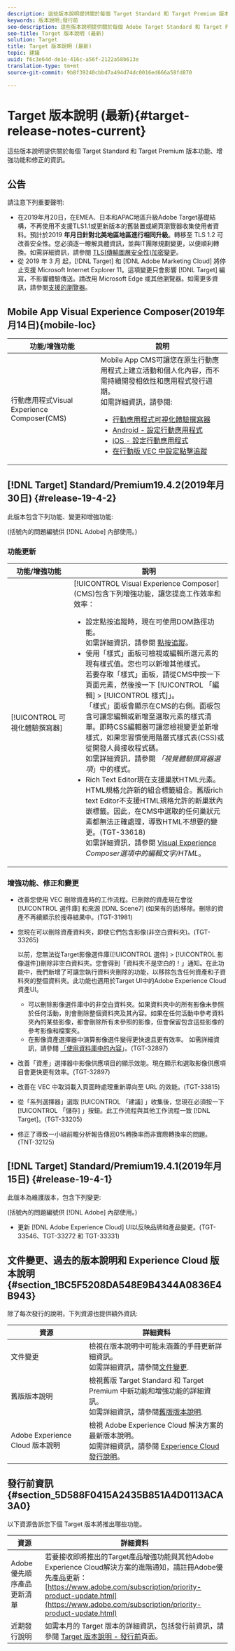 ```yaml
---
description: 這些版本說明提供關於每個 Target Standard 和 Target Premium 版本功能、增強功能、修正和已知問題的資訊。
keywords: 版本說明;發行前
seo-description: 這些版本說明提供關於每個 Adobe Target Standard 和 Target Premium 版本功能、增強功能、修正和已知問題的資訊。
seo-title: Target 版本說明 (最新)
solution: Target
title: Target 版本說明 (最新)
topic: 建議
uuid: f6c3e64d-de1e-416c-a56f-2122a58b613e
translation-type: tm+mt
source-git-commit: 9b8f39240cbbd7a494d74dc0016ed666a58fd870

---
```



# Target 版本說明 (最新){#target-release-notes-current}

這些版本說明提供關於每個 Target Standard 和 Target Premium 版本功能、增強功能和修正的資訊。

## 公告

請注意下列重要聲明:

* 在2019年月20日，在EMEA、日本和APAC地區升級Adobe Target基礎結構，不再使用不支援TLS1.1或更新版本的舊裝置或網頁瀏覽器收集使用者資料。預計於2019 **年月日針對北美地區地區進行相同升級**。轉移至 TLS 1.2 可改善安全性。您必須逐一瞭解具體資訊，並與IT團隊規劃變更，以便順利轉換。如需詳細資訊，請參閱 [TLS(傳輸圖層安全性)加密變更](/help/c-implementing-target/c-considerations-before-you-implement-target/tls-transport-layer-security-encryption.md)。
* 從 2019 年 3 月 起，[!DNL Target] 和 [!DNL Adobe Marketing Cloud] 將停止支援 Microsoft Internet Explorer 11。這項變更只會影響 [!DNL Target] 編寫，不影響體驗傳送。請改用 Microsoft Edge 或其他瀏覽器。如需更多資訊，請參閱[支援的瀏覽器](/help/c-implementing-target/c-considerations-before-you-implement-target/supported-browsers.md)。

## Mobile App Visual Experience Composer(2019年月14日){mobile-loc}

| 功能/增強功能 | 說明 |
| --- | --- |
| 行動應用程式Visual Experience Composer(CMS) | Mobile App CMS可讓您在原生行動應用程式上建立活動和個人化內容，而不需持續開發相依性和應用程式發行週期。<br>如需詳細資訊，請參閱:<ul><li>[行動應用程式可視化體驗撰寫器](/help/c-target-mobile-app/c-mobile-visual-experience-composer/mobile-visual-experience-composer.md)</li><li>[Android - 設定行動應用程式](/help/c-target-mobile-app/c-mobile-visual-experience-composer/mobile-visual-experience-composer-android.md)</li><li>[iOS - 設定行動應用程式](/help/c-target-mobile-app/c-mobile-visual-experience-composer/mobile-visual-experience-composer-ios.md)</li><li>[在行動版 VEC 中設定點擊追蹤](/help/c-target-mobile-app/c-mobile-visual-experience-composer/set-up-click-tracking-in-the-mobile-vec.md)</li></ul> |

## [!DNL Target] Standard/Premium19.4.2(2019年月30日) {#release-19-4-2}

此版本包含下列功能、變更和增強功能:

(括號內的問題編號供 [!DNL Adobe] 內部使用。)

### 功能更新

| 功能/增強功能 | 說明 |
| --- | --- |
| [!UICONTROL 可視化體驗撰寫器] | [!UICONTROL Visual Experience Composer] (CMS)包含下列增強功能，讓您提高工作效率和效率：<ul><li>設定點按追蹤時，現在可使用DOM路徑功能。<br>如需詳細資訊，請參閱 [點按追蹤](/help/c-activities/r-success-metrics/click-tracking.md#considerations)。</li><li>使用「樣式」面板可檢視或編輯所選元素的現有樣式值。您也可以新增其他樣式。<br>若要存取「樣式」面板，請從CMS中按一下頁面元素，然後按一下 [!UICONTROL 「編輯] &gt; [!UICONTROL 樣式]」。<br>「樣式」面板會顯示在CMS的右側。面板包含可讓您編輯或新增至選取元素的樣式清單。即時CSS編輯器可讓您檢視變更並新增樣式，如果您習慣使用階層式樣式表(CSS)或從開發人員接收程式碼。<br>如需詳細資訊，請參閱 [](/help/c-experiences/c-visual-experience-composer/viztarget-options.md#styles)*「視覺體驗撰寫器選項*」中的樣式。</li><li>Rich Text Editor現在支援巢狀HTML元素。<br>HTML規格允許新的組合標籤組合。舊版rich text Editor不支援HTML規格允許的新巢狀內嵌標籤。因此，在CMS中選取的任何巢狀元素都無法正確處理，導致HTML不想要的變更。(TGT-33618)<br>如需詳細資訊，請參閱 [Visual Experience](/help/c-experiences/c-visual-experience-composer/viztarget-options.md#edit-text-html) *Composer選項中的編輯文字/HTML*。</li> |

### 增強功能、修正和變更

* 改善您使用 VEC 刪除資產時的工作流程。已刪除的資產現在會從 [!UICONTROL 選件庫] 和來源 [!DNL Scene7] (如果有的話)移除。刪除的資產不再續顯示於搜尋結果中。(TGT-31981)
* 您現在可以刪除資產資料夾，即使它們包含影像(非空白資料夾)。(TGT-33265)

   以前，您無法從Target影像選件庫([!UICONTROL 選件] &gt; [!UICONTROL 影像選件])刪除非空白資料夾。您會得到「資料夾不是空白的！」通知。在此功能中，我們新增了可讓您執行資料夾刪除的功能，以移除包含任何資產和子資料夾的整個資料夾。此功能也適用於Target UI中的Adobe Experience Cloud資產UI。

   * 可以刪除影像選件庫中的非空白資料夾。如果資料夾中的所有影像未參照於任何活動，則會刪除整個資料夾及其內容。如果在任何活動中參考資料夾內的某些影像，都會刪除所有未參照的影像，但會保留包含這些影像的參考影像和檔案夾。
   * 在影像資產選擇器中演算影像選件變得更快速且更有效率。
   如需詳細資訊，請參閱 [「使用資料庫中的內容](/help/c-experiences/c-manage-content/assets-working.md)」。(TGT-32897)

* 改善「資產」選擇器中影像供應項目的顯示效能。現在顯示和選取影像供應項目會更快更有效率。(TGT-32897)
* 改善在 VEC 中取消載入頁面時處理重新導向至 URL 的效能。(TGT-33815)
* 從「系列選擇器」選取 [!UICONTROL 「建議] 」收集後，您現在必須按一下 [!UICONTROL 「儲存] 」按鈕。此工作流程與其他工作流程一致 [!DNL Target]。(TGT-33205)
* 修正了導致一小組前瞻分析報告傳回0%轉換率而非實際轉換率的問題。(TNT-32125)

## [!DNL Target] Standard/Premium19.4.1(2019年月15日) {#release-19-4-1}

此版本為維護版本，包含下列變更:

(括號內的問題編號供 [!DNL Adobe] 內部使用。)

* 更新 [!DNL Adobe Experience Cloud] UI以反映品牌和產品變更。(TGT-33546、TGT-33272 和 TGT-33331)

## 文件變更、過去的版本說明和 Experience Cloud 版本說明 {#section_1BC5F5208DA548E9B4344A0836E4B943}

除了每次發行的說明，下列資源也提供額外資訊:

| 資源 | 詳細資料 |
|--- |--- |
| 文件變更 | 檢視在版本說明中可能未涵蓋的手冊更新詳細資訊。<br>如需詳細資訊，請參閱[文件變更](../r-release-notes/doc-change.md#reference_366123CF00994BACBBF9BBDF2C4D840C). |
| 舊版版本說明 | 檢視舊版 Target Standard 和 Target Premium 中新功能和增強功能的詳細資訊。<br>如需詳細資訊，請參閱[舊版版本說明](../r-release-notes/release-notes-for-previous-releases.md). |
| Adobe Experience Cloud 版本說明 | 檢視 Adobe Experience Cloud 解決方案的最新版本說明。<br>如需詳細資訊，請參閱 [Experience Cloud發行說明](https://marketing.adobe.com/resources/help/en_US/whatsnew/)。 |

## 發行前資訊 {#section_5D588F0415A2435B851A4D0113ACA3A0}

以下資源告訴您下個 Target 版本將推出哪些功能。

| 資源 | 詳細資料 |
|--- |--- |
| Adobe 優先順序產品更新清單 | 若要接收即將推出的Target產品增強功能與其他Adobe Experience Cloud解決方案的進階通知，請註冊Adobe優先產品更新：<br>[https://www.adobe.com/subscription/priority-product-update.html](https://www.adobe.com/subscription/priority-product-update.html) |
| 近期發行說明 | 如需本月的 Target 版本的詳細資訊，包括發行前資訊，請參閱 [Target 版本說明 - 發行前](/help/r-release-notes/target-release-notes.md)頁面。 |